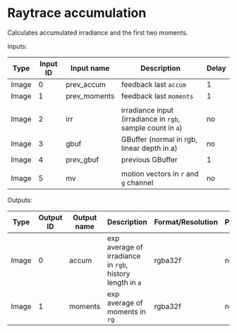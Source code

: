 # Raytrace accumulation

Calculates accumulated irradiance and the first two moments.

Inputs:

| Type  | Input ID | Input name   | Description                                                 | Delay |
|-------|----------|--------------|-------------------------------------------------------------|-------|
| Image | 0        | prev_accum   | feedback last `accum`                                       | 1     |
| Image | 1        | prev_moments | feedback last `moments`                                     | 1     |
|       |
| Image | 2        | irr          | irradiance input (irradiance in `rgb`, sample count in `a`) | no    |
| Image | 3        | gbuf         | GBuffer (normal in rgb, linear depth in a)                  | no    |
| Image | 4        | prev_gbuf    | previous GBuffer                                            | 1     |
|       |
| Image | 5        | mv           | motion vectors in `r` and `g` channel                       | no    |

Outputs:

| Type  | Output ID | Output name | Description                                                 | Format/Resolution        | Persistent |
|-------|-----------|-------------|-------------------------------------------------------------|--------------------------|------------|
| Image | 0         | accum       | exp average of irradiance in `rgb`, history length in `a`   | rgba32f                  | no         |
| Image | 1         | moments     | exp average of moments in `rg`                              | rgba32f                  | no         |
